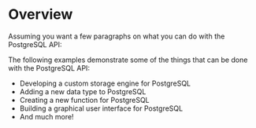 # Overview
      
Assuming you want a few paragraphs on what you can do with the PostgreSQL API: 

The following examples demonstrate some of the things that can be done with the PostgreSQL API: 
- Developing a custom storage engine for PostgreSQL
- Adding a new data type to PostgreSQL
- Creating a new function for PostgreSQL
- Building a graphical user interface for PostgreSQL
- And much more!